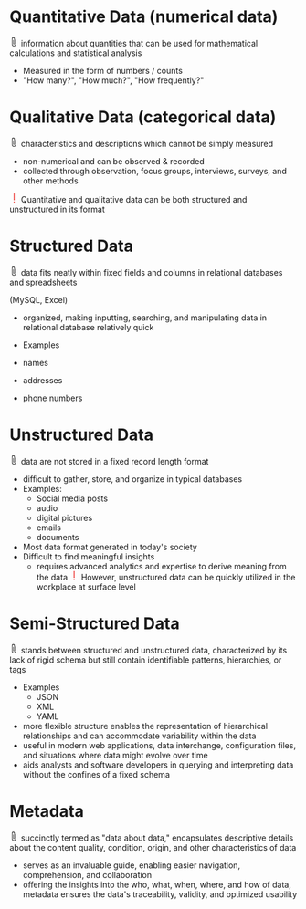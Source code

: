 # Quantitative Data (numerical data)

![Definition](data:image/png;base64,iVBORw0KGgoAAAANSUhEUgAAABAAAAAQCAYAAAAf8/9hAAAAAXNSR0IArs4c6QAAAARnQU1BAACxjwv8YQUAAAAJcEhZcwAADsMAAA7DAcdvqGQAAADdSURBVDhP7ZOxbcMwEEX/T6BayQYSNYgISAJblymdCewRPEJcussIKQOcCGQEb6AZ1LkRzoUtwDmLRgbI6/7x38M1JAxN03iSXwByAKOqrmKMP7Y382QH12WQfL/NKe4EAHKSXkQ+SXoAeQihsKUkbdvqo2xZumCRlCgpSC1YkoK/8i94LBi7rlsDGO3DLYuCEEJB0qvqjqSv6/rFdmYWBdM0rUTk2Pd9ISLHLMvWtjPzbAdlWb6S3DrnTlVVnZxzbwB2qnoYhuHb9mkHuHzpD5KbOavqPsa4/d26cAaSMz8vit3CkQAAAABJRU5ErkJggg==) information about quantities that can be used for mathematical calculations and statistical analysis

- Measured in the form of numbers / counts
- "How many?", "How much?", "How frequently?"

# Qualitative Data (categorical data)

![Definition](data:image/png;base64,iVBORw0KGgoAAAANSUhEUgAAABAAAAAQCAYAAAAf8/9hAAAAAXNSR0IArs4c6QAAAARnQU1BAACxjwv8YQUAAAAJcEhZcwAADsMAAA7DAcdvqGQAAADdSURBVDhP7ZOxbcMwEEX/T6BayQYSNYgISAJblymdCewRPEJcussIKQOcCGQEb6AZ1LkRzoUtwDmLRgbI6/7x38M1JAxN03iSXwByAKOqrmKMP7Y382QH12WQfL/NKe4EAHKSXkQ+SXoAeQihsKUkbdvqo2xZumCRlCgpSC1YkoK/8i94LBi7rlsDGO3DLYuCEEJB0qvqjqSv6/rFdmYWBdM0rUTk2Pd9ISLHLMvWtjPzbAdlWb6S3DrnTlVVnZxzbwB2qnoYhuHb9mkHuHzpD5KbOavqPsa4/d26cAaSMz8vit3CkQAAAABJRU5ErkJggg==) characteristics and descriptions which cannot be simply measured

- non-numerical and can be observed & recorded
- collected through observation, focus groups, interviews, surveys, and other methods

![Important](data:image/png;base64,iVBORw0KGgoAAAANSUhEUgAAABAAAAAQCAYAAAAf8/9hAAAAAXNSR0IArs4c6QAAAARnQU1BAACxjwv8YQUAAAAJcEhZcwAADsMAAA7DAcdvqGQAAAAqSURBVDhPY2DAA97aWp55a2t5Bl0cGTChC5AKRg0YNYBhUBgwyAFdciMAGBcI1YEA4usAAAAASUVORK5CYII=) Quantitative and qualitative data can be both structured and unstructured in its format

# Structured Data

![Definition](data:image/png;base64,iVBORw0KGgoAAAANSUhEUgAAABAAAAAQCAYAAAAf8/9hAAAAAXNSR0IArs4c6QAAAARnQU1BAACxjwv8YQUAAAAJcEhZcwAADsMAAA7DAcdvqGQAAADdSURBVDhP7ZOxbcMwEEX/T6BayQYSNYgISAJblymdCewRPEJcussIKQOcCGQEb6AZ1LkRzoUtwDmLRgbI6/7x38M1JAxN03iSXwByAKOqrmKMP7Y382QH12WQfL/NKe4EAHKSXkQ+SXoAeQihsKUkbdvqo2xZumCRlCgpSC1YkoK/8i94LBi7rlsDGO3DLYuCEEJB0qvqjqSv6/rFdmYWBdM0rUTk2Pd9ISLHLMvWtjPzbAdlWb6S3DrnTlVVnZxzbwB2qnoYhuHb9mkHuHzpD5KbOavqPsa4/d26cAaSMz8vit3CkQAAAABJRU5ErkJggg==) data fits neatly within fixed fields and columns in relational databases and spreadsheets

(MySQL, Excel)

- organized, making inputting, searching, and manipulating data in relational database relatively quick
- Examples

- names
- addresses
- phone numbers

# Unstructured Data

![Definition](data:image/png;base64,iVBORw0KGgoAAAANSUhEUgAAABAAAAAQCAYAAAAf8/9hAAAAAXNSR0IArs4c6QAAAARnQU1BAACxjwv8YQUAAAAJcEhZcwAADsMAAA7DAcdvqGQAAADdSURBVDhP7ZOxbcMwEEX/T6BayQYSNYgISAJblymdCewRPEJcussIKQOcCGQEb6AZ1LkRzoUtwDmLRgbI6/7x38M1JAxN03iSXwByAKOqrmKMP7Y382QH12WQfL/NKe4EAHKSXkQ+SXoAeQihsKUkbdvqo2xZumCRlCgpSC1YkoK/8i94LBi7rlsDGO3DLYuCEEJB0qvqjqSv6/rFdmYWBdM0rUTk2Pd9ISLHLMvWtjPzbAdlWb6S3DrnTlVVnZxzbwB2qnoYhuHb9mkHuHzpD5KbOavqPsa4/d26cAaSMz8vit3CkQAAAABJRU5ErkJggg==) data are not stored in a fixed record length format

- difficult to gather, store, and organize in typical databases
- Examples: 
	- Social media posts
	- audio
	- digital pictures
	- emails
	- documents
- Most data format generated in today's society
- Difficult to find meaningful insights
	- requires advanced analytics and expertise to derive meaning from the data
![Important](data:image/png;base64,iVBORw0KGgoAAAANSUhEUgAAABAAAAAQCAYAAAAf8/9hAAAAAXNSR0IArs4c6QAAAARnQU1BAACxjwv8YQUAAAAJcEhZcwAADsMAAA7DAcdvqGQAAAAqSURBVDhPY2DAA97aWp55a2t5Bl0cGTChC5AKRg0YNYBhUBgwyAFdciMAGBcI1YEA4usAAAAASUVORK5CYII=) However, unstructured data can be quickly utilized in the workplace at surface level

# Semi-Structured Data

![Definition](data:image/png;base64,iVBORw0KGgoAAAANSUhEUgAAABAAAAAQCAYAAAAf8/9hAAAAAXNSR0IArs4c6QAAAARnQU1BAACxjwv8YQUAAAAJcEhZcwAADsMAAA7DAcdvqGQAAADdSURBVDhP7ZOxbcMwEEX/T6BayQYSNYgISAJblymdCewRPEJcussIKQOcCGQEb6AZ1LkRzoUtwDmLRgbI6/7x38M1JAxN03iSXwByAKOqrmKMP7Y382QH12WQfL/NKe4EAHKSXkQ+SXoAeQihsKUkbdvqo2xZumCRlCgpSC1YkoK/8i94LBi7rlsDGO3DLYuCEEJB0qvqjqSv6/rFdmYWBdM0rUTk2Pd9ISLHLMvWtjPzbAdlWb6S3DrnTlVVnZxzbwB2qnoYhuHb9mkHuHzpD5KbOavqPsa4/d26cAaSMz8vit3CkQAAAABJRU5ErkJggg==) stands between structured and unstructured data, characterized by its lack of rigid schema but still contain identifiable patterns, hierarchies, or tags

- Examples
	- JSON
	- XML
	- YAML
- more flexible structure enables the representation of hierarchical relationships and can accommodate variability within the data
- useful in modern web applications, data interchange, configuration files, and situations where data might evolve over time
- aids analysts and software developers in querying and interpreting data without the confines of a fixed schema

# Metadata

![Definition](data:image/png;base64,iVBORw0KGgoAAAANSUhEUgAAABAAAAAQCAYAAAAf8/9hAAAAAXNSR0IArs4c6QAAAARnQU1BAACxjwv8YQUAAAAJcEhZcwAADsMAAA7DAcdvqGQAAADdSURBVDhP7ZOxbcMwEEX/T6BayQYSNYgISAJblymdCewRPEJcussIKQOcCGQEb6AZ1LkRzoUtwDmLRgbI6/7x38M1JAxN03iSXwByAKOqrmKMP7Y382QH12WQfL/NKe4EAHKSXkQ+SXoAeQihsKUkbdvqo2xZumCRlCgpSC1YkoK/8i94LBi7rlsDGO3DLYuCEEJB0qvqjqSv6/rFdmYWBdM0rUTk2Pd9ISLHLMvWtjPzbAdlWb6S3DrnTlVVnZxzbwB2qnoYhuHb9mkHuHzpD5KbOavqPsa4/d26cAaSMz8vit3CkQAAAABJRU5ErkJggg==) succinctly termed as "data about data," encapsulates descriptive details about the content quality, condition, origin, and other characteristics of data

- serves as an invaluable guide, enabling easier navigation, comprehension, and collaboration
- offering the insights into the who, what, when, where, and how of data, metadata ensures the data's traceability, validity, and optimized usability